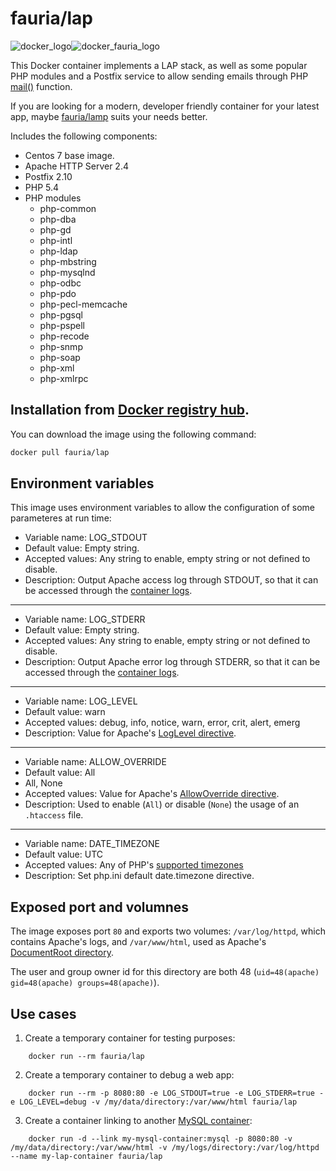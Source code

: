 fauria/lap
==========

![docker_logo](https://github.com/fauria/docker-lap/blob/master/docker_139x115.png)![docker_fauria_logo](https://github.com/fauria/docker-lap/blob/master/docker_fauria_161x115.png)

This Docker container implements a LAP stack, as well as some popular PHP modules and a Postfix service to allow sending emails through PHP [mail()](http://php.net/manual/en/function.mail.php) function.

If you are looking for a modern, developer friendly container for your latest app, maybe [fauria/lamp](https://hub.docker.com/r/fauria/lamp) suits your needs better.

Includes the following components:

 * Centos 7 base image.
 * Apache HTTP Server 2.4
 * Postfix 2.10
 * PHP 5.4
 * PHP modules
 	* php-common
	* php-dba
	* php-gd
	* php-intl
	* php-ldap
	* php-mbstring
	* php-mysqlnd
	* php-odbc
	* php-pdo
	* php-pecl-memcache
	* php-pgsql
	* php-pspell
	* php-recode
	* php-snmp
	* php-soap
	* php-xml
	* php-xmlrpc

Installation from [Docker registry hub](https://registry.hub.docker.com/u/fauria/lap/).
----

You can download the image using the following command:

```bash
docker pull fauria/lap
```

Environment variables
----

This image uses environment variables to allow the configuration of some parameteres at run time:

* Variable name: LOG_STDOUT
* Default value: Empty string.
* Accepted values: Any string to enable, empty string or not defined to disable.
* Description: Output Apache access log through STDOUT, so that it can be accessed through the [container logs](https://docs.docker.com/reference/commandline/logs/).

----

* Variable name: LOG_STDERR
* Default value: Empty string.
* Accepted values: Any string to enable, empty string or not defined to disable.
* Description: Output Apache error log through STDERR, so that it can be accessed through the [container logs](https://docs.docker.com/reference/commandline/logs/).

----

* Variable name: LOG_LEVEL
* Default value: warn
* Accepted values: debug, info, notice, warn, error, crit, alert, emerg
* Description: Value for Apache's [LogLevel directive](http://httpd.apache.org/docs/2.4/en/mod/core.html#loglevel).

----

* Variable name: ALLOW_OVERRIDE
* Default value: All
* All, None
* Accepted values: Value for Apache's [AllowOverride directive](http://httpd.apache.org/docs/2.4/en/mod/core.html#allowoverride).
* Description: Used to enable (`All`) or disable (`None`) the usage of an `.htaccess` file.

----

* Variable name: DATE_TIMEZONE
* Default value: UTC
* Accepted values: Any of PHP's [supported timezones](http://php.net/manual/en/timezones.php)
* Description: Set php.ini default date.timezone directive.

Exposed port and volumnes
----

The image exposes port `80` and exports two volumes: `/var/log/httpd`, which contains Apache's logs, and `/var/www/html`, used as Apache's [DocumentRoot directory](http://httpd.apache.org/docs/2.4/en/mod/core.html#documentroot). 

The user and group owner id for this directory are both 48 (`uid=48(apache) gid=48(apache) groups=48(apache)`).

Use cases
----

1. Create a temporary container for testing purposes:
 
```
	docker run --rm fauria/lap
```

2. Create a temporary container to debug a web app:
 
```
	docker run --rm -p 8080:80 -e LOG_STDOUT=true -e LOG_STDERR=true -e LOG_LEVEL=debug -v /my/data/directory:/var/www/html fauria/lap
```

3. Create a container linking to another [MySQL container](https://registry.hub.docker.com/_/mysql/):

```
	docker run -d --link my-mysql-container:mysql -p 8080:80 -v /my/data/directory:/var/www/html -v /my/logs/directory:/var/log/httpd --name my-lap-container fauria/lap
```
